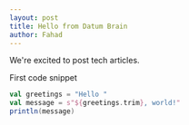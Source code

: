 ```yaml
---
layout: post
title: Hello from Datum Brain
author: Fahad
---
```


We're excited to post tech articles.

First code snippet

```scala
val greetings = "Hello "
val message = s"${greetings.trim}, world!"
println(message)
```
